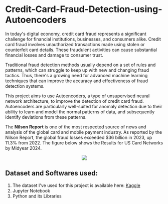 # Credit-Card-Fraud-Detection-using-Autoencoders
In today's digital economy, credit card fraud represents a significant challenge for financial institutions, businesses, and consumers alike. 
Credit card fraud involves unauthorized transactions made using stolen or counterfeit card details. 
These fraudulent activities can cause substantial financial losses and damage to consumer trust. 

Traditional fraud detection methods usually depend on a set of rules and patterns, which can struggle to keep up with new and changing fraud tactics. 
Thus, there's a growing need for advanced machine learning techniques that can improve the accuracy and effectiveness of fraud detection systems. 

This project aims to use Autoencoders, a type of unsupervised neural network architecture, to improve the detection of credit card fraud. 
Autoencoders are particularly well-suited for anomaly detection due to their ability to learn and model the normal patterns of data, and subsequently identify deviations from these patterns.

The **Nilson Report** is one of the most respected source of news and analysis of the global card and mobile payment industry. 
As reported by the Nilson Report, the global fraud losses exceeded $36 billion in 2023, up 11.3% from 2022.
The figure below shows the Results for US Card Networks by Midyear 2024. 
<div align="center">
	<img src="https://nilsonreport.com/wp-content/uploads/Cover-Chart-5.jpg">
</div>

## Dataset and Softwares used:
1. The dataset I've used for this project is available here: [Kaggle](https://www.kaggle.com/datasets/mlg-ulb/creditcardfraud)
2. Jupyter Notebook
3. Python and its Libraries
